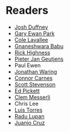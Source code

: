 # Readers

* [Josh Duffney](https://twitter.com/joshduffney)
* [Gary Ewan Park](https://twitter.com/gep13)
* [Cole Lavallee](https://twitter.com/colealtdel)
* [Gnaneshwara Babu](https://twitter.com/mail2gnana)
* [Rick Highness](https://twitter.com/rhighness)
* [Pieter Jan Geutjens](https://twitter.com/pjgeutjens)
* Paul Ewen
* [Jonathan Waring](https://twitter.com/JonnyWaring1)
* [Connor Carnes](https://twitter.com/connorcarnes)
* [Scott Stevenson](https://twitter.com/scottoxps)
* [Ed Pickett](https://twitter.com/eluno_1)
* [Clem Messerli](https://twitter.com/clemmesserli)
* Chris Lee
* [Luis Torres](https://twitter.com/Devl0x)
* [Radu Lupan](https://twitter.com/RaduLupan)
* [Juanjo Cruz](https://twitter.com/ju4njo_cruz)